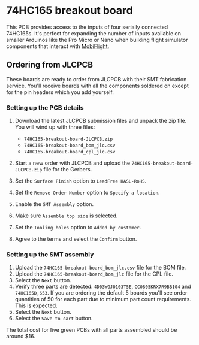 # 74HC165 breakout board

This PCB provides access to the inputs of four serially connected 74HC165s. It's perfect for expanding the number
of inputs available on smaller Arduinos like the Pro Micro or Nano when building flight simulator components
that interact with [MobiFlight](http://www.mobiflight.com).

## Ordering from JLCPCB

These boards are ready to order from JLCPCB with their SMT fabrication service. You'll receive boards with all
the components soldered on except for the pin headers which you add yourself.

### Setting up the PCB details

1. Download the latest JLCPCB submission files and unpack the zip file. You will wind up with three files:

   - `74HC165-breakout-board-JLCPCB.zip`
   - `74HC165-breakout-board_bom_jlc.csv`
   - `74HC165-breakout-board_cpl_jlc.csv`

2. Start a new order with JLCPCB and upload the `74HC165-breakout-board-JLCPCB.zip` file for the Gerbers.
3. Set the `Surface Finish` option to `LeadFree HASL-RoHS`.
4. Set the `Remove Order Number` option to `Specify a location`.
5. Enable the `SMT Assembly` option.
6. Make sure `Assemble top side` is selected.
7. Set the `Tooling holes` option to `Added by customer`.
8. Agree to the terms and select the `Confirm` button.

### Setting up the SMT assembly

1. Upload the `74HC165-breakout-board_bom_jlc.csv` file for the BOM file.
2. Upload the `74HC165-breakout-board_bom_jlc` file for the CPL file.
3. Select the `Next` button.
4. Verify three parts are detected: `4D03WGJ0103T5E`, `CC0805KRX7R9BB104` and `74HC165D,653`. If you are ordering the default 5 boards
   you'll see order quantities of 50 for each part due to minimum part count requirements. This is expected.
5. Select the `Next` button.
6. Select the `Save to cart` button.

The total cost for five green PCBs with all parts assembled should be around $16.
